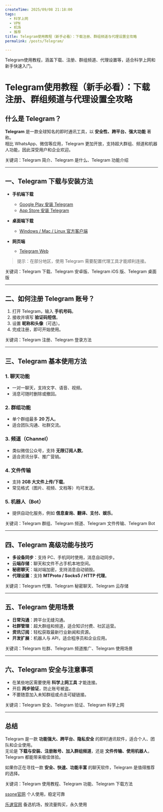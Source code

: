 ```yaml
---
createTime: 2025/09/08 21:18:00
tags:
  - 科学上网
  - VPN
  - 机场
  - 推荐
title: Telegram使用教程（新手必看）：下载注册、群组频道与代理设置全攻略
permalink: /posts/Telegram/

---
```


Telegram使用教程，涵盖下载、注册、群组频道、代理设置等，适合科学上网和新手快速入门。

<!-- more -->

# Telegram使用教程（新手必看）：下载注册、群组频道与代理设置全攻略

## 什么是 Telegram？

**Telegram** 是一款全球知名的即时通讯工具，以 **安全性、跨平台、强大功能** 著称。  
相比 WhatsApp、微信等应用，Telegram 更加开放，支持超大群组、频道和机器人功能，因此深受用户和企业欢迎。  

关键词：Telegram 简介、Telegram 是什么、Telegram 功能介绍

---

## 一、Telegram 下载与安装方法

- **手机端下载**  
  - [Google Play 安装 Telegram](https://play.google.com/store/apps/details?id=org.telegram.messenger)  
  - [App Store 安装 Telegram](https://apps.apple.com/app/telegram/id686449807)  

- **桌面端下载**  
  - [Windows / Mac / Linux 官方客户端](https://desktop.telegram.org/)  

- **网页端**  
  - [Telegram Web](https://web.telegram.org/)  

> 提示：在部分地区，使用 Telegram 需要配置代理工具才能顺利连接。  

关键词：Telegram 下载、Telegram 安卓版、Telegram iOS 版、Telegram 桌面版

---

## 二、如何注册 Telegram 账号？

1. 打开 Telegram，输入 **手机号码**。  
2. 接收并填写 **验证码短信**。  
3. 设置 **昵称和头像**（可选）。  
4. 完成注册，即可开始使用。  

关键词：Telegram 注册、Telegram 登录方法

---

## 三、Telegram 基本使用方法

### 1. 聊天功能
- 一对一聊天，支持文字、语音、视频。  
- 消息可随时删除或撤回。  

### 2. 群组功能
- 单个群组最多 **20 万人**。  
- 适合团队沟通、社群交流。  

### 3. 频道（Channel）
- 类似微信公众号，支持 **无限订阅人数**。  
- 适合资讯分享、推广营销。  

### 4. 文件传输
- 支持 **2GB 大文件上传/下载**。  
- 常见格式（图片、视频、文档等）均可发送。  

### 5. 机器人（Bot）
- 提供自动化服务，例如 **信息查询、翻译、支付、娱乐**。  

关键词：Telegram 群组、Telegram 频道、Telegram 文件传输、Telegram Bot

---

## 四、Telegram 高级功能与技巧

- **多设备同步**：支持 PC、手机同时使用，消息自动同步。  
- **云端存储**：聊天和文件不占手机本地空间。  
- **秘密聊天**：端对端加密，支持消息自动销毁。  
- **代理设置**：支持 **MTProto / Socks5 / HTTP 代理**。  

关键词：Telegram 代理、Telegram 秘密聊天、Telegram 云存储

---

## 五、Telegram 使用场景

- **日常沟通**：跨平台无缝沟通。  
- **社群管理**：超大群组和频道，适合知识付费、社区运营。  
- **资讯订阅**：轻松获取最新行业新闻和资源。  
- **开发扩展**：机器人与 API，适合程序员和企业应用。  

关键词：Telegram 社群、Telegram 频道推广、Telegram 使用场景

---

## 六、Telegram 安全与注意事项

- 在某些地区需要使用 **科学上网工具** 才能连接。  
- 开启 **两步验证**，防止账号被盗。  
- 不要随意加入未知群组或点击可疑链接。  

关键词：Telegram 安全、Telegram 验证、Telegram 科学上网

---

## 总结

Telegram 是一款 **功能强大、跨平台、隐私安全** 的即时通讯软件，适合个人、团队和企业使用。  
无论是 **下载与安装、注册账号、加入群组频道**，还是 **文件传输、使用机器人**，Telegram 都能带来极佳体验。  

如果你正在寻找一款 **安全、快速、功能丰富** 的聊天软件，Telegram 是值得推荐的选择。  

关键词：Telegram 使用教程、Telegram 功能、Telegram 下载方法

[ssone官网](https://hello-ssone.com/register?aff=QpXdVaKY) 个人使用，稳定可靠

[乐速官网](https://www.luxd.uk/#/register?code=mquP7UE5) 备选机场，按流量购买，永久使用